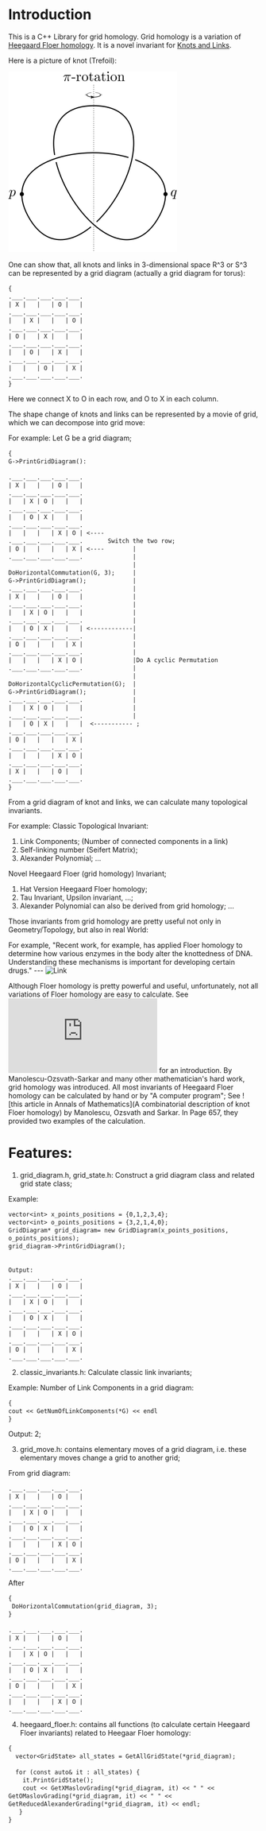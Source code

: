 # Introduction

This is a C++ Library for grid homology. Grid homology is a variation of [Heegaard Floer homology](https://en.wikipedia.org/wiki/Floer_homology). It is a novel invariant for [Knots and Links](https://en.wikipedia.org/wiki/Knot).

Here is a picture of knot (Trefoil):

![trefoil](https://github.com/fhfatpku001/Research_Library/blob/master/Trefoil.svg "Trefoil A strongly invertible knot")

One can show that, all knots and links in 3-dimensional space R^3 or S^3 can be represented by a grid diagram (actually a grid diagram for torus):
```
{
.___.___.___.___.___.
| X |   |   | O |   |
.___.___.___.___.___.
|   | X |   |   | O |
.___.___.___.___.___.
| O |   | X |   |   |
.___.___.___.___.___.
|   | O |   | X |   |
.___.___.___.___.___.
|   |   | O |   | X |
.___.___.___.___.___.
}
```

Here we connect X to O in each row, and O to X in each column.

The shape change of knots and links can be represented by a movie of grid, which we can decompose into grid move:

For example: Let G be a grid diagram;
```
{
G->PrintGridDiagram():

.___.___.___.___.___.
| X |   |   | O |   |
.___.___.___.___.___.
|   | X | O |   |   |
.___.___.___.___.___.
|   | O | X |   |   |
.___.___.___.___.___.
|   |   |   | X | O | <----
.___.___.___.___.___.       Switch the two row;
| O |   |   |   | X | <----        |
.___.___.___.___.___.              |
                                   |
DoHorizontalCommutation(G, 3);     |
G->PrintGridDiagram();             |
.___.___.___.___.___.              |
| X |   |   | O |   |              |
.___.___.___.___.___.              |
|   | X | O |   |   |              |
.___.___.___.___.___.              |
|   | O | X |   |   | <------------|
.___.___.___.___.___.              |
| O |   |   |   | X |              |
.___.___.___.___.___.              |
|   |   |   | X | O |              |Do A cyclic Permutation
.___.___.___.___.___.              |
                                   |
DoHorizontalCyclicPermutation(G);  |
G->PrintGridDiagram();             |
.___.___.___.___.___.              |
|   | X | O |   |   |              |
.___.___.___.___.___.              |
|   | O | X |   |   |  <----------- ;
.___.___.___.___.___.
| O |   |   |   | X |
.___.___.___.___.___.
|   |   |   | X | O |
.___.___.___.___.___.
| X |   |   | O |   |
.___.___.___.___.___.
}
```
					
From a grid diagram of knot and links, we can calculate many topological invariants.

For example:
Classic Topological Invariant:
1. Link Components; (Number of connected components in a link)
2. Self-linking number (Seifert Matrix);
3. Alexander Polynomial;
...

Novel Heegaard Floer (grid homology) Invariant;
1. Hat Version Heegaard Floer homology; 
2. Tau Invariant, Upsilon invariant, ...;
3. Alexander Polynomial can also be derived from grid homology;
...

Those invariants from grid homology are pretty useful not only in Geometry/Topology, but also in real World:

For example, 
"Recent work, for example, has applied Floer homology to determine how various enzymes in the body alter the knottedness of DNA. Understanding these mechanisms is important for developing certain drugs." --- ![Link](http://grantome.com/grant/NSF/DMS-1251064)

Although Floer homology is pretty powerful and useful, unfortunately, not all variations of Floer homology are easy to calculate. See ![this article](https://arxiv.org/pdf/1401.7107.pdf) for an introduction. By Manolescu-Ozsvath-Sarkar and many other mathematician's hard work, grid homology was introduced. All most invariants of Heegaard Floer homology can be calculated by hand or by "A computer program"; See ![this article in Annals of Mathematics](A combinatorial description of knot Floer homology) by Manolescu, Ozsvath and Sarkar. In Page 657, they provided two examples of the calculation.

# Features:

1. grid_diagram.h, grid_state.h:
Construct a grid diagram class and related grid state class;

Example:
```
vector<int> x_points_positions = {0,1,2,3,4};
vector<int> o_points_positions = {3,2,1,4,0};
GridDiagram* grid_diagram= new GridDiagram(x_points_positions, o_points_positions);
grid_diagram->PrintGridDiagram();


Output:
.___.___.___.___.___.
| X |   |   | O |   |
.___.___.___.___.___.
|   | X | O |   |   |
.___.___.___.___.___.
|   | O | X |   |   |
.___.___.___.___.___.
|   |   |   | X | O |
.___.___.___.___.___.
| O |   |   |   | X |
.___.___.___.___.___.
```

2. classic_invariants.h: Calculate classic link invariants; 

Example: Number of Link Components in a grid diagram:

```
{
cout << GetNumOfLinkComponents(*G) << endl
}
```

Output: 2;

3. grid_move.h: contains elementary moves of a grid diagram, i.e. these elementary moves change a grid to another grid;

From grid diagram:
```
.___.___.___.___.___.
| X |   |   | O |   |
.___.___.___.___.___.
|   | X | O |   |   |
.___.___.___.___.___.
|   | O | X |   |   |
.___.___.___.___.___.
|   |   |   | X | O |
.___.___.___.___.___.
| O |   |   |   | X |
.___.___.___.___.___.
```
After
```
{
 DoHorizontalCommutation(grid_diagram, 3);
}

.___.___.___.___.___.
| X |   |   | O |   |
.___.___.___.___.___.
|   | X | O |   |   |
.___.___.___.___.___.
|   | O | X |   |   |
.___.___.___.___.___.
| O |   |   |   | X |
.___.___.___.___.___.
|   |   |   | X | O |
.___.___.___.___.___.
```
4. heegaard_floer.h: contains all functions (to calculate certain Heegaard Floer invariants) related to Heegaar Floer homology:

```
{
  vector<GridState> all_states = GetAllGridState(*grid_diagram);

  for (const auto& it : all_states) {
    it.PrintGridState();
    cout << GetXMaslovGrading(*grid_diagram, it) << " " << GetOMaslovGrading(*grid_diagram, it) << " " << GetReducedAlexanderGrading(*grid_diagram, it) << endl;
   }
}
```